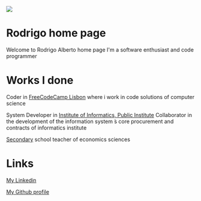 ![](https://s.gravatar.com/avatar/d120624586e4577306aebfb4b512688a?s=80)

# Rodrigo home page

Welcome to Rodrigo Alberto home page
I'm a software enthusiast and code programmer

# Works I done

Coder in [FreeCodeCamp Lisbon](https://www.freecodecamplisbon.org/) where i work in code solutions of computer science 

System Developer in [Institute of Informatics, Public Institute](http://www.seg-social.pt/ii-ip-instituto-de-informatica-ip)
Collaborator in the development of the information system ́s core procurement and contracts of informatics institute

[Secondary](https://www.dgae.mec.pt/) school teacher of economics sciences

# Links

[My Linkedin](https://www.linkedin.com/in/rodalbert/)

[My Github profile](https://github.com/rodalbert)


